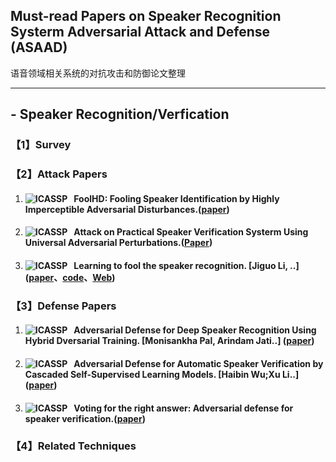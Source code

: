 ## Must-read Papers on Speaker Recognition Systerm Adversarial Attack and Defense (ASAAD)
语音领域相关系统的对抗攻击和防御论文整理

---
## - Speaker Recognition/Verfication
### 【1】Survey
### 【2】Attack Papers
1. #### ![ICASSP](https://img.shields.io/badge/ICASSP-2021-yellow.svg) &nbsp; FoolHD: Fooling Speaker Identification by Highly Imperceptible Adversarial Disturbances.([paper](https://arxiv.org/pdf/2011.08483v2.pdf))
3. #### ![ICASSP](https://img.shields.io/badge/ICASSP-2021-yellow.svg) &nbsp; Attack on Practical Speaker Verification Systerm Using Universal Adversarial Perturbations.([Paper](https://arxiv.org/pdf/2105.09022.pdf))
4. #### ![ICASSP](https://img.shields.io/badge/ICASSP-2020-yellow.svg) &nbsp; Learning to fool the speaker recognition. [Jiguo Li, ..] ([paper](https://arxiv.org/abs/2004.03434)、[code](https://github.com/smallflyingpig/learning-to-fool-the-speaker-recognition)、[Web](https://smallflyingpig.github.io/speaker-recognition-attacker/main))
### 【3】Defense Papers
1. #### ![ICASSP](https://img.shields.io/badge/ICASSP-2021-yellow.svg) &nbsp; Adversarial Defense for Deep Speaker Recognition Using Hybrid Dversarial Training. [Monisankha Pal, Arindam Jati..] ([paper](https://arxiv.org/abs/2010.16038))
2. #### ![ICASSP](https://img.shields.io/badge/ICASSP-2021-yellow.svg) &nbsp; Adversarial Defense for Automatic Speaker Verification by Cascaded Self-Supervised Learning Models. [Haibin Wu;Xu Li..] ([paper](https://ieeexplore.ieee.org/document/9413737?denied=))
3. #### ![ICASSP](https://img.shields.io/badge/InterSpeech-2021-red.svg) &nbsp; Voting for the right answer: Adversarial defense for speaker verification.([paper](https://arxiv.org/pdf/2106.07868.pdf)) 
### 【4】Related Techniques
